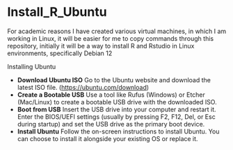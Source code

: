 # Install_R_Ubuntu
For academic reasons I have created various virtual machines, in which I am working in Linux, it will be easier for me to copy commands through this repository, initially it will be a way to install R and Rstudio in Linux environments, specifically Debian 12

Installing Ubuntu
-  **Download Ubuntu ISO** Go to the Ubuntu website and download the latest ISO file. (https://ubuntu.com/download) 
-  **Create a Bootable USB** Use a tool like Rufus (Windows) or Etcher (Mac/Linux) to create a bootable USB drive with the downloaded ISO.
-  **Boot from USB** Insert the USB drive into your computer and restart it. Enter the BIOS/UEFI settings (usually by pressing F2, F12, Del, or Esc during startup) and set the USB drive as the primary boot device.
-  **Install Ubuntu** Follow the on-screen instructions to install Ubuntu. You can choose to install it alongside your existing OS or replace it.
